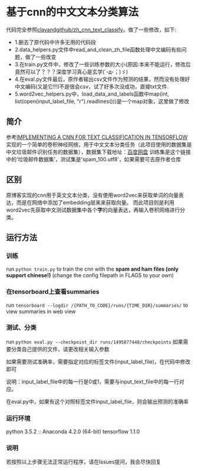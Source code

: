 # 基于cnn的中文文本分类算法

代码完全参照[clayandgithub/zh_cnn_text_classify](https://github.com/clayandgithub/zh_cnn_text_classify)。做了一些修改，如下:
- 1.删去了原代码中许多无用的代码段
- 2.data_helpers.py文件中read_and_clean_zh_file函数处理中文编码有些问题，做了一些改变
- 3.在train.py文件中，修改了一些训练参数的大小(原因:本来不能运行，修改后竟然可以了？？？深度学习真心是玄学(`-д-；)ゞ)
- 4.在eval.py文件最后，原作者输出csv文件作为预测的结果，然而没有处理好中文编码(又是它!!!)不是很会csv，试了好多次没成功，直接txt文件.
- 5.word2vec_helpers.py中，load_data_and_labels函数中map(int, list(open(input_label_file, "r").readlines()))是一个map对象，这里做了修改


## 简介
参考[IMPLEMENTING A CNN FOR TEXT CLASSIFICATION IN TENSORFLOW](http://www.wildml.com/2015/12/implementing-a-cnn-for-text-classification-in-tensorflow/)实现的一个简单的卷积神经网络，用于中文文本分类任务（此项目使用的数据集是中文垃圾邮件识别任务的数据集），数据集下载地址：[百度网盘](https://pan.baidu.com/s/1i4HaYTB)
训练集是这个链接中的‘垃圾邮件数据集’，测试集是'spam_100.utf8'，如果需要可去原作者仓库

## 区别
原博客实现的cnn用于英文文本分类，没有使用word2vec来获取单词的向量表达，而是在网络中添加了embedding层来来获取向量。
而此项目则是利用word2vec先获取中文测试数据集中各个<strong>字</strong>的向量表达，再输入卷积网络进行分类。

## 运行方法

### 训练
run `python train.py` to train the cnn with the <strong>spam and ham files (only support chinese!)</strong> (change the config filepath in FLAGS to your own)

### 在tensorboard上查看summaries
run `tensorboard --logdir /{PATH_TO_CODE}/runs/{TIME_DIR}/summaries/` to view summaries in web view

### 测试、分类
run `python eval.py --checkpoint_dir runs/1495877448/checkpoints`
如果需要分类自己提供的文件，请更改相关输入参数

如果需要测试准确率，需要指定对应的标签文件(input_label_file)，在代码中修改即可

说明：input_label_file中的每一行是0或1，需要与input_text_file中的每一行对应。

在eval.py中，如果有这个对照标签文件input_label_file，则会输出预测的准确率

### 运行环境
python 3.5.2 :: Anaconda 4.2.0 (64-bit)
tensorflow 1.1.0

### 说明
若按照以上步骤无法正常运行程序，请在Issues提问，我会尽快回复
